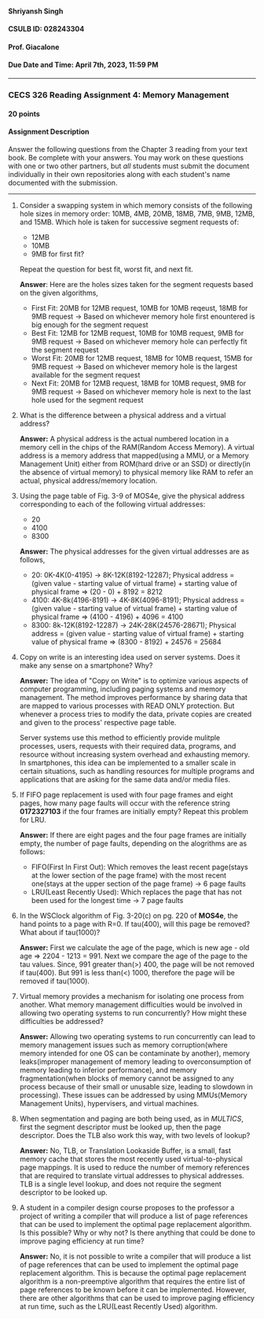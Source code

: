 #### Shriyansh Singh
#### CSULB ID: 028243304
#### Prof. Giacalone
#### Due Date and Time: April 7th, 2023, 11:59 PM

------------------------------------------------------------------------------------------------------------------------------
### CECS 326 Reading Assignment 4: Memory Management
#### 20 points

#### Assignment Description
Answer the following questions from the Chapter 3 reading from your text book. Be complete with your answers. You may work on these questions with one or two other partners, but *all* students must submit the document individually in their own repositories along with each student's name documented with the submission.

------------------------------------------------------------------------------------------------------------------------------

1. Consider a swapping system in which memory consists of the following hole sizes in memory order: 10MB, 4MB, 20MB, 18MB, 7MB, 9MB, 12MB, and 15MB. Which hole is taken for successive segment requests of:
    - 12MB
    - 10MB
    - 9MB 
    for first fit? 

    Repeat the question for best fit, worst fit, and next fit.

    **Answer**: Here are the holes sizes taken for the segment requests based on the given algorithms,
      - First Fit: 20MB for 12MB request, 10MB for 10MB reqeust, 18MB for 9MB request -> Based on whichever memory hole first enountered is big enough for the segment request
      - Best Fit: 12MB for 12MB request, 10MB for 10MB request, 9MB for 9MB request -> Based on whichever memory hole can perfectly fit the segment request
      - Worst Fit: 20MB for 12MB request, 18MB for 10MB request, 15MB for 9MB request -> Based on whichever memory hole is the largest available for the segment request
      - Next Fit: 20MB for 12MB request, 18MB for 10MB request, 9MB for 9MB request -> Based on whichever memory hole is next to the last hole used for the segment request

2. What is the difference between a physical address and a virtual address?
   
    **Answer:** A physical address is the actual numbered location in a memory cell in the chips of the RAM(Random Access Memory). A virtual address is a memory address that mapped(using a MMU, or a Memory Management Unit) either from ROM(hard drive or an SSD) or directly(in the absence of virtual memory) to physical memory like RAM to refer an actual, physical address/memory location.
   
3. Using the page table of Fig. 3-9 of MOS4e, give the physical address corresponding to each of the following virtual addresses:
   - 20
   - 4100
   - 8300

    **Answer:** The physical addresses for the given virtual addresses are as follows,
      - 20: 0K-4K(0-4195) -> 8K-12K(8192-12287); Physical address = (given value - starting value of virtual frame) + starting value of physical frame => (20 - 0) + 8192 = 8212
      - 4100: 4K-8k(4196-8191) -> 4K-8K(4096-8191); Physical address = (given value - starting value of virtual frame) + starting value of physical frame => (4100 - 4196) + 4096 = 4100
      - 8300: 8k-12K(8192-12287) -> 24K-28K(24576-28671); Physical address = (given value - starting value of virtual frame) + starting value of physical frame => (8300 - 8192) + 24576 = 25684

4. Copy on write is an interesting idea used on server systems. Does it make any sense on a smartphone? Why?

    **Answer:** The idea of "Copy on Write" is to optimize various aspects of computer programming, including paging systems and memory management. The method improves performance by sharing data that are mapped to various processes with READ ONLY protection. But whenever a process tries to modify the data, private copies are created and given to the process' respective page table.
    
    Server systems use this method to efficiently provide mulitple processes, users, requests with their required data, programs, and resource without increasing system overhead and exhausting memory. In smartphones, this idea can be implemented to a smaller scale in certain situations, such as handling resources for multiple programs and applications that are asking for the same data and/or media files.

5. If FIFO page replacement is used with four page frames and eight pages, how many page faults will occur with the reference string **0172327103** if the four frames are initially empty? Repeat this problem for LRU.

    **Answer:** If there are eight pages and the four page frames are initially empty, the number of page faults, depending on the alogrithms are as follows:
      - FIFO(First In First Out): Which removes the least recent page(stays at the lower section of the page frame) with the most recent one(stays at the upper section of the page frame) -> 6 page faults
      - LRU(Least Recently Used): Which replaces the page that has not been used for the longest time -> 7 page faults

6. In the WSClock algorithm of Fig. 3-20(c) on pg. 220 of **MOS4e**, the hand points to a page with R=0. If tau(400), will this page be removed? What about if tau(1000)?

    **Answer:** First we calculate the age of the page, which is new age - old age => 2204 - 1213 = 991.
    Next we compare the age of the page to the tau values. Since, 991 greater than(>) 400, the page will be not removed if tau(400). But 991 is less than(<) 1000, therefore the page will be removed if tau(1000).

7. Virtual memory provides a mechanism for isolating one process from another. What memory management difficulties would be involved in allowing two operating systems to run concurrently? How might these difficulties be addressed?

    **Answer:** Allowing two operating systems to run concurrently can lead to memory management issues such as memory corruption(where memory intended for one OS can be contaminate by another), memory leaks(improper management of memory leading to overconsumption of memory leading to inferior performance), and memory fragmentation(when blocks of memory cannot be assigned to any process because of their small or unusable size, leading to slowdown in processing). These issues can be addressed by using MMUs(Memory Management Units), hypervisers, and virtual machines.

8.  When segmentation and paging are both being used, as in *MULTICS*, first the segment descriptor must be looked up, then the page descriptor. Does the TLB also work this way, with two levels of lookup?

    **Answer:** No, TLB, or Translation Lookaside Buffer, is a small, fast memory cache that stores the most recently used virtual-to-physical page mappings. It is used to reduce the number of memory references that are required to translate virtual addresses to physical addresses. TLB is a single level lookup, and does not require the segment descriptor to be looked up.

9.  A student in a compiler design course proposes to the professor a project of writing a compiler that will produce a list of page references that can be used to implement the optimal page replacement algorithm. Is this possible? Why or why not? Is there anything that could be done to improve paging efficiency at run time?

    **Answer:** No, it is not possible to write a compiler that will produce a list of page references that can be used to implement the optimal page replacement algorithm. This is because the optimal page replacement algorithm is a non-preemptive algorithm that requires the entire list of page references to be known before it can be implemented. However, there are other algorithms that can be used to improve paging efficiency at run time, such as the LRU(Least Recently Used) algorithm.
